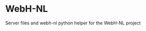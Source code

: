 # WebH-NL

Server files and webh-nl python helper for the WebH-NL project

[link text itself]: https://www.b247.eu.org/WebH-NL
